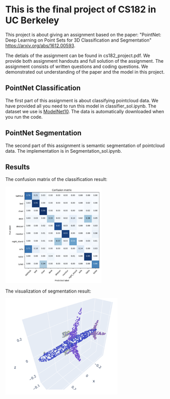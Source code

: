 # This is the final project of CS182 in UC Berkeley
This project is about giving an assignment based on the paper: "PointNet: Deep Learning on Point Sets for 3D Classification and Segmentation" https://arxiv.org/abs/1612.00593.

The detials of the assignment can be found in cs182_project.pdf. We provide both assignment handouts and full solution 
of the assignment. The assignment consists of written questions and coding questions. We demonstrated out understanding of 
the paper and the model in this project.

## PointNet Classification
The first part of this assignment is about classifying pointcloud data. We have provided all you need to run this model in classifier_sol.ipynb. The dataset we use is [ModelNet10](https://drive.google.com/open?id=12Mv19pQ84VO8Av50hUXTixSxd5NDjeEB).
The data is automatically downloaded when you run the code.

## PointNet Segmentation
The second part of this assignment is semantic segmentation of pointcloud data. The implementation is in Segmentation_sol.ipynb.

## Results

The confusion matrix of the classification result:
<div style="text-align: left;">
  <img src="imgs/classify.png" width="300" height="300">
</div>

The visualization of segmentation result:
<div style="text-align: left;">
  <img src="imgs/segment.png" width="350" height="300">
</div>
